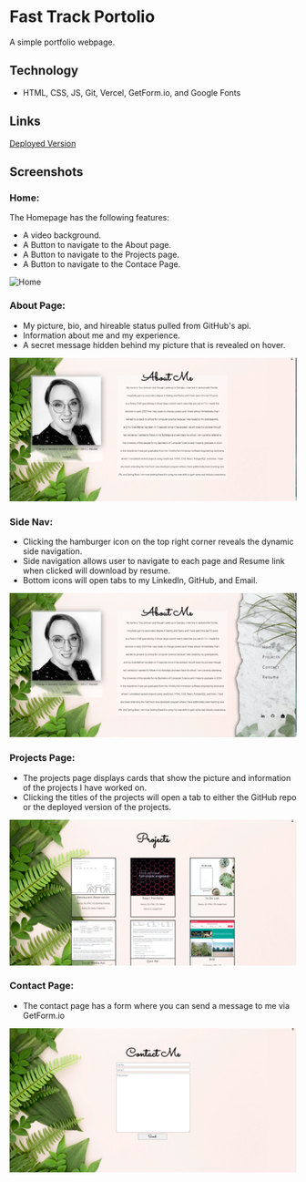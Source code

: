 # Fast Track Portolio
A simple portfolio webpage.

## Technology

- HTML, CSS, JS, Git, Vercel, GetForm.io, and Google Fonts

## Links

[Deployed Version](https://fast-track-portfolio.vercel.app/)

## Screenshots 
### Home:

The Homepage has the following features:

- A video background.
- A Button to navigate to the About page.
- A Button to navigate to the Projects page.
- A Button to navigate to the Contace Page.

![Home](FtPortAssets/FtPortHome.PNG)

### About Page:

- My picture, bio, and hireable status pulled from GitHub's api.
- Information about me and my experience.
- A secret message hidden behind my picture that is revealed on hover.

![About](FtPortAssets/FtPortAbout.PNG)

### Side Nav:

- Clicking the hamburger icon on the top right corner reveals the dynamic side navigation.
- Side navigation allows user to navigate to each page and Resume link when clicked will download by resume.
- Bottom icons will open tabs to my LinkedIn, GitHub, and Email.

![SideNav](FtPortAssets/FtPortAboutSideNav.PNG)

### Projects Page:

- The projects page displays cards that show the picture and information of the projects I have worked on.
- Clicking the titles of the projects will open a tab to either the GitHub repo or the deployed version of the projects.

![Projects](FtPortAssets/FtPortProjects.PNG)

### Contact Page:

- The contact page has a form where you can send a message to me via GetForm.io

![Contact](FtPortAssets/FtPortContact.PNG)

